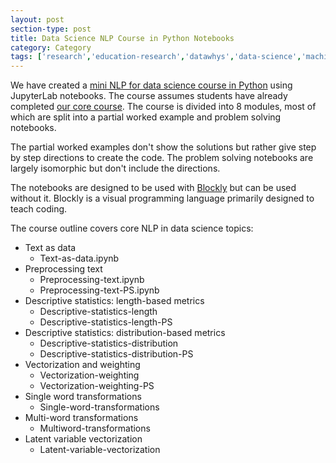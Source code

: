 ```yaml
---
layout: post
section-type: post
title: Data Science NLP Course in Python Notebooks
category: Category
tags: ['research','education-research','datawhys','data-science','machine-learning','programming','statistics']
---
```

We have created a [mini NLP for data science course in Python](https://github.com/memphis-iis/datawhys-content-notebooks-nlp) using JupyterLab notebooks.
The course assumes students have already completed [our core course](https://github.com/memphis-iis/datawhys-content-notebooks-python).
The course is divided into 8 modules, most of which are split into a partial worked example and problem solving notebooks.

The partial worked examples don't show the solutions but rather give step by step directions to create the code.
The problem solving notebooks are largely isomorphic but don't include the directions.

The notebooks are designed to be used with [Blockly](https://developers.google.com/blockly) but can be used without it.
Blockly is a visual programming language primarily designed to teach coding.

The course outline covers core NLP in data science topics:

- Text as data  
    - Text-as-data.ipynb
- Preprocessing text
    - Preprocessing-text.ipynb
    - Preprocessing-text-PS.ipynb
- Descriptive statistics: length-based metrics
    - Descriptive-statistics-length
    - Descriptive-statistics-length-PS
- Descriptive statistics: distribution-based metrics
    - Descriptive-statistics-distribution
    - Descriptive-statistics-distribution-PS
- Vectorization and weighting
    - Vectorization-weighting
    - Vectorization-weighting-PS
- Single word transformations
    - Single-word-transformations
- Multi-word transformations
    - Multiword-transformations
- Latent variable vectorization
    - Latent-variable-vectorization